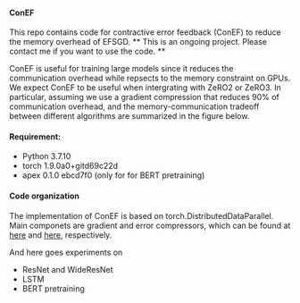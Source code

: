 #### ConEF
This repo contains code for contractive error feedback (ConEF) to reduce the memory overhead of EFSGD. 
** This is an ongoing project. Please contact me if you want to use the code. **


ConEF is useful for training large models since it reduces the communication overhead while repsects to the memory constraint 
on GPUs. We expect ConEF to be useful when intergrating with ZeRO2 or ZeRO3. 
In particular, assuming we use a gradient compression that reduces 90% of 
communication overhead, and the memory-communication tradeoff between
different algorithms are summarized in the figure below.


#### Requirement:
- Python 3.7.10
- torch 1.9.0a0+gitd69c22d
- apex 0.1.0 ebcd7f0 (only for for BERT pretraining)

#### Code organization

The implementation of ConEF is based on torch.DistributedDataParallel. Main componets are
gradient and error compressors, which can be found at [here](https://github.com/BingcongLi/ConEF/tree/main/communication) and [here](https://github.com/BingcongLi/ConEF/tree/main/communication/compressors), respectively.

And here goes experiments on

- ResNet and WideResNet
- LSTM
- BERT pretraining
